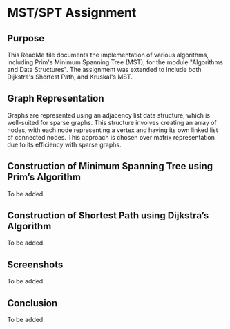 # MST/SPT Assignment

## Purpose
This ReadMe file documents the implementation of various algorithms, including Prim's Minimum Spanning Tree (MST), for the module "Algorithms and Data Structures". The assignment was extended to include both Dijkstra's Shortest Path, and Kruskal's MST.

## Graph Representation
Graphs are represented using an adjacency list data structure, which is well-suited for sparse graphs. This structure involves creating an array of nodes, with each node representing a vertex and having its own linked list of connected nodes. This approach is chosen over matrix representation due to its efficiency with sparse graphs.

## Construction of Minimum Spanning Tree using Prim’s Algorithm
To be added.


## Construction of Shortest Path using Dijkstra’s Algorithm
To be added.

## Screenshots
To be added.


## Conclusion
To be added.


